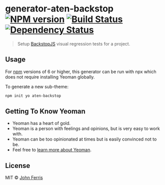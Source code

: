 # generator-aten-backstop [![NPM version][npm-image]][npm-url] [![Build Status][travis-image]][travis-url] [![Dependency Status][daviddm-image]][daviddm-url]

> Setup [BackstopJS]() visual regression tests for a project.

## Usage

For [npm](https://garris.github.io/BackstopJS/) versions of 6 or higher, this generator can be run with npx which does not require installing Yeoman globally.

To generate a new sub-theme:

```bash
npm init yo aten-backstop
```

## Getting To Know Yeoman

- Yeoman has a heart of gold.
- Yeoman is a person with feelings and opinions, but is very easy to work with.
- Yeoman can be too opinionated at times but is easily convinced not to be.
- Feel free to [learn more about Yeoman](http://yeoman.io/).

## License

MIT © [John Ferris](https://aten.io)

[npm-image]: https://img.shields.io/npm/v/generator-aten-backstop?style=flat-square
[npm-url]: https://npmjs.org/package/generator-aten-backstop
[travis-image]: https://img.shields.io/travis/com/AtenDesignGroup/generator-aten-backstop/master?style=flat-square
[travis-url]: https://travis-ci.com/atendesigngroup/generator-aten-backstop
[daviddm-image]: https://img.shields.io/david/AtenDesignGroup/generator-aten-backstop?style=flat-square
[daviddm-url]: https://david-dm.org/atendesigngroup/generator-aten-backstop
